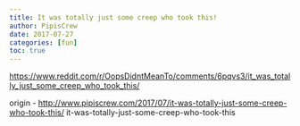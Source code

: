 ```yaml
---
title: It was totally just some creep who took this!
author: PipisCrew
date: 2017-07-27
categories: [fun]
toc: true
---
```


https://www.reddit.com/r/OopsDidntMeanTo/comments/6pqvs3/it_was_totally_just_some_creep_who_took_this/

origin - http://www.pipiscrew.com/2017/07/it-was-totally-just-some-creep-who-took-this/ it-was-totally-just-some-creep-who-took-this